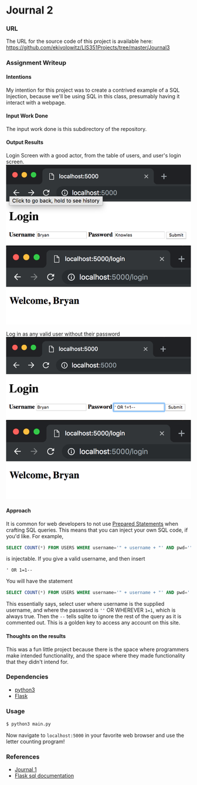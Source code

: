 # Journal 2
### URL
The URL for the source code of this project is available here: https://github.com/ekivolowitz/LIS351Projects/tree/master/Journal3
### Assignment Writeup
#### Intentions
My intention for this project was to create a contrived example of a SQL Injection, because we'll be using SQL in this class, presumably 
having it interact with a webpage.
#### Input Work Done
The input work done is this subdirectory of the repository.
#### Output Results

Login Screen with a good actor, from the table of users, and user's login screen.
![File selected from landing page](https://github.com/ekivolowitz/LIS351Projects/blob/master/imgs/GoodActor.png)
![Returned data from that file](https://github.com/ekivolowitz/LIS351Projects/blob/master/imgs/Home.png)

Log in as any valid user without their password
![Log in as any valid user without their password](https://github.com/ekivolowitz/LIS351Projects/blob/master/imgs/injection.png)
![Returned data from that file](https://github.com/ekivolowitz/LIS351Projects/blob/master/imgs/Home.png)


#### Approach
It is common for web developers to not use [Prepared Statements](https://en.wikipedia.org/wiki/Prepared_statement) when crafting SQL queries. This means that you can inject your own SQL code, if you'd like. For example,
```sql
SELECT COUNT(*) FROM USERS WHERE username='" + username + "' AND pwd='" + password +"'
```
is injectable. If you give a valid username, and then insert
```
' OR 1=1--
```
You will have the statement
```sql
SELECT COUNT(*) FROM USERS WHERE username='" + username + "' AND pwd='' OR 1=1-- + "'
```
This essentially says, select user where username is the supplied username, and where the password is `''` OR WHEREVER `1=1`, which is always true. Then the `--` tells sqlite to ignore the rest of the query as it is commented out. This is a golden key to access any account on this site. 

#### Thoughts on the results
This was a fun little project because there is the space where programmers make intended functionality, and the space where they made functionality that they didn't intend for.

### Dependencies
* [python3](https://www.python.org/download/releases/3.0/)
* [Flask](http://flask.pocoo.org/)
### Usage
```bash
$ python3 main.py
```
Now navigate to `localhost:5000` in your favorite web browser and use the letter counting program!
### References
* [Journal 1](https://github.com/ekivolowitz/LIS351Projects/tree/master/Journal1)
* [Flask sql documentation](http://flask.pocoo.org/docs/1.0/patterns/sqlite3)
